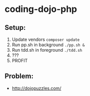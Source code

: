 # coding-dojo-php

## Setup:
1. Update vendors `composer update`
2. Run pp.sh in background `./pp.sh &`
3. Run tdd.sh in foreground `./tdd.sh`
4. ???
5. PROFIT

## Problem:
* http://dojopuzzles.com/
